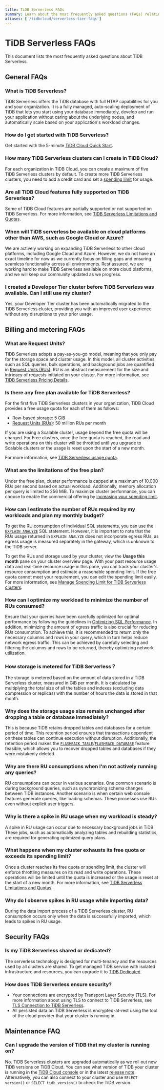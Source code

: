 ```yaml
---
title: TiDB Serverless FAQs
summary: Learn about the most frequently asked questions (FAQs) relating to TiDB Serverless.
aliases: ['/tidbcloud/serverless-tier-faqs']
---
```


# TiDB Serverless FAQs

<!-- markdownlint-disable MD026 -->

This document lists the most frequently asked questions about TiDB Serverless.

## General FAQs

### What is TiDB Serverless?

TiDB Serverless offers the TiDB database with full HTAP capabilities for you and your organization. It is a fully managed, auto-scaling deployment of TiDB that lets you start using your database immediately, develop and run your application without caring about the underlying nodes, and automatically scale based on your application's workload changes.

### How do I get started with TiDB Serverless?

Get started with the 5-minute [TiDB Cloud Quick Start](/tidb-cloud/tidb-cloud-quickstart.md).

### How many TiDB Serverless clusters can I create in TiDB Cloud?

For each organization in TiDB Cloud, you can create a maximum of five TiDB Serverless clusters by default. To create more TiDB Serverless clusters, you need to add a credit card and set a [spending limit](/tidb-cloud/tidb-cloud-glossary.md#spending-limit) for usage.

### Are all TiDB Cloud features fully supported on TiDB Serverless?

Some of TiDB Cloud features are partially supported or not supported on TiDB Serverless. For more information, see [TiDB Serverless Limitations and Quotas](/tidb-cloud/serverless-limitations.md).

### When will TiDB serverless be available on cloud platforms other than AWS, such as Google Cloud or Azure?

We are actively working on expanding TiDB Serverless to other cloud platforms, including Google Cloud and Azure. However, we do not have an exact timeline for now as we currently focus on filling gaps and ensuring seamless functionality across all environments. Rest assured, we are working hard to make TiDB Serverless available on more cloud platforms, and we will keep our community updated as we progress.

### I created a Developer Tier cluster before TiDB Serverless was available. Can I still use my cluster?

Yes, your Developer Tier cluster has been automatically migrated to the TiDB Serverless cluster, providing you with an improved user experience without any disruptions to your prior usage.

## Billing and metering FAQs

### What are Request Units?

TiDB Serverless adopts a pay-as-you-go model, meaning that you only pay for the storage space and cluster usage. In this model, all cluster activities such as SQL queries, bulk operations, and background jobs are quantified in [Request Units (RUs)](/tidb-cloud/tidb-cloud-glossary.md#request-unit). RU is an abstract measurement for the size and intricacy of requests initiated on your cluster. For more information, see [TiDB Serverless Pricing Details](https://www.pingcap.com/tidb-cloud-serverless-pricing-details/).

### Is there any free plan available for TiDB Serverless?

For the first five TiDB Serverless clusters in your organization, TiDB Cloud provides a free usage quota for each of them as follows:

- Row-based storage: 5 GiB
- [Request Units (RUs)](/tidb-cloud/tidb-cloud-glossary.md#request-unit): 50 million RUs per month

If you are using a Scalable cluster, usage beyond the free quota will be charged. For Free clusters, once the free quota is reached, the read and write operations on this cluster will be throttled until you upgrade to Scalable clusters or the usage is reset upon the start of a new month.

For more information, see [TiDB Serverless usage quota](/tidb-cloud/select-cluster-tier.md#usage-quota).

### What are the limitations of the free plan?

Under the free plan, cluster performance is capped at a maximum of 10,000 RUs per second based on actual workload. Additionally, memory allocation per query is limited to 256 MiB. To maximize cluster performance, you can choose to enable the commercial offering by [increasing your spending limit](/tidb-cloud/manage-serverless-spend-limit.md#update-spending-limit).

### How can I estimate the number of RUs required by my workloads and plan my monthly budget?

To get the RU consumption of individual SQL statements, you can use the [`EXPLAIN ANALYZE`](/sql-statements/sql-statement-explain-analyze.md#ru-request-unit-consumption) SQL statement. However, it is important to note that the RUs usage returned in `EXPLAIN ANALYZE` does not incorporate egress RUs, as egress usage is measured separately in the gateway, which is unknown to the TiDB server.

To get the RUs and storage used by your cluster, view the **Usage this month** pane on your cluster overview page. With your past resource usage data and real-time resource usage in this pane, you can track your cluster's resource consumption and estimate a reasonable spending limit. If the free quota cannot meet your requirement, you can edit the spending limit easily. For more information, see [Manage Spending Limit for TiDB Serverless clusters](/tidb-cloud/manage-serverless-spend-limit.md).

### How can I optimize my workload to minimize the number of RUs consumed?

Ensure that your queries have been carefully optimized for optimal performance by following the guidelines in [Optimizing SQL Performance](/develop/dev-guide-optimize-sql-overview.md). In addition, minimizing the amount of egress traffic is also crucial for reducing RUs consumption. To achieve this, it is recommended to return only the necessary columns and rows in your query, which in turn helps reduce network egress traffic. This can be achieved by carefully selecting and filtering the columns and rows to be returned, thereby optimizing network utilization.

### How storage is metered for TiDB Serverless？

The storage is metered based on the amount of data stored in a TiDB Serverless cluster, measured in GiB per month. It is calculated by multiplying the total size of all the tables and indexes (excluding data compression or replicas) with the number of hours the data is stored in that month.

### Why does the storage usage size remain unchanged after dropping a table or database immediately?

This is because TiDB retains dropped tables and databases for a certain period of time. This retention period ensures that transactions dependent on these tables can continue execution without disruption. Additionally, the retention period makes the [`FLASHBACK TABLE`](/sql-statements/sql-statement-flashback-table.md)/[`FLASHBACK DATABASE`](/sql-statements/sql-statement-flashback-database.md) feature feasible, which allows you to recover dropped tables and databases if they were mistakenly deleted.

### Why are there RU consumptions when I'm not actively running any queries?

RU consumptions can occur in various scenarios. One common scenario is during background queries, such as synchronizing schema changes between TiDB instances. Another scenario is when certain web console features generate queries, like loading schemas. These processes use RUs even without explicit user triggers.

### Why is there a spike in RU usage when my workload is steady?

A spike in RU usage can occur due to necessary background jobs in TiDB. These jobs, such as automatically analyzing tables and rebuilding statistics, are required for generating optimized query plans.

### What happens when my cluster exhausts its free quota or exceeds its spending limit?

Once a cluster reaches its free quota or spending limit, the cluster will enforce throttling measures on its read and write operations. These operations will be limited until the quota is increased or the usage is reset at the start of a new month. For more information, see [TiDB Serverless Limitations and Quotas](/tidb-cloud/serverless-limitations.md#usage-quota).

### Why do I observe spikes in RU usage while importing data?

During the data import process of a TiDB Serverless cluster, RU consumption occurs only when the data is successfully imported, which leads to spikes in RU usage.

## Security FAQs

### Is my TiDB Serverless shared or dedicated?

The serverless technology is designed for multi-tenancy and the resources used by all clusters are shared. To get managed TiDB service with isolated infrastructure and resources, you can upgrade it to [TiDB Dedicated](/tidb-cloud/select-cluster-tier.md#tidb-dedicated).

### How does TiDB Serverless ensure security?

- Your connections are encrypted by Transport Layer Security (TLS). For more information about using TLS to connect to TiDB Serverless, see [TLS Connection to TiDB Serverless](/tidb-cloud/secure-connections-to-serverless-clusters.md).
- All persisted data on TiDB Serverless is encrypted-at-rest using the tool of the cloud provider that your cluster is running in.

## Maintenance FAQ

### Can I upgrade the version of TiDB that my cluster is running on?

No. TiDB Serverless clusters are upgraded automatically as we roll out new TiDB versions on TiDB Cloud. You can see what version of TiDB your cluster is running in the [TiDB Cloud console](https://tidbcloud.com/console/clusters) or in the latest [release note](https://docs.pingcap.com/tidbcloud/tidb-cloud-release-notes). Alternatively, you can also connect to your cluster and use `SELECT version()` or `SELECT tidb_version()` to check the TiDB version.

